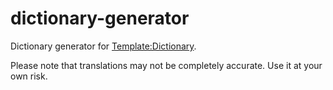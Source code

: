 # dictionary-generator

Dictionary generator for [Template:Dictionary](https://wiki.teamfortress.com/wiki/Template:Dictionary).

Please note that translations may not be completely accurate. Use it at your own risk.

